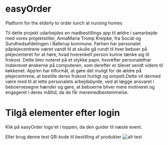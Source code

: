 # easyOrder
Platform for the elderly to order lunch at nursing homes

Til dette projekt udarbejdes en madbestillings app til ældre i samarbejde med vores projektstiller, AnnaMaria Tromp Kreipke, fra Social 
og Sundhedsafdelingen i Ballerup kommune. Førhen har personalet påplejecentrene været vandt til at skulle gå rundt til hver beboer på 
plejecenteret for at høre, hvad hverenkelt person kunne tænke sig til frokost. Dette blev noteret på et stykke papir, hvorefter 
personalethar indskrevet ønskerne på computeren, som derefter er blevet sendt videre til køkkenet. App’en har tilformål, at gøre det 
muligt for de ældre på plejecentrene, at bestille deres frokost hurtigt og simpelt.Dette vil dermed være med til at lette personalets 
arbejdsbyrde, ved at lægge ansvaret i beboernesegne hænder og gøre, at beboerne bliver mere motiveret og engageret i deres måltid, da 
de får meremedbestemmelse.

# Tilgå elementer efter login
Klik på easyOrder logo'et i toppen, da den guider til næste event.

Eller brug denne test QR-kode til bestilling af produkter
![alt text](https://i.imgur.com/VZNQEW7.png)
